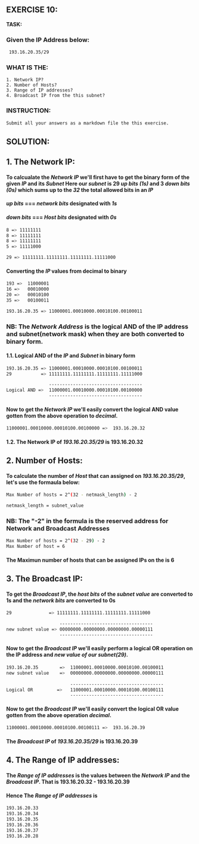 ## EXERCISE 10: 

**TASK:**
### Given the IP Address below:

```bash
 193.16.20.35/29
```


###  __WHAT IS THE__: 

    1. Network IP?
    2. Number of Hosts?
    3. Range of IP addresses?
    4. Broadcast IP from the this subnet? 
    
### **INSTRUCTION:**

```bash
Submit all your answers as a markdown file the this exercise.
```

## SOLUTION:

## 1. **The Network IP:**

#### To calcualate the *Network IP* we'll first have to get the binary form of the given *IP* and its *Subnet* Here our *subnet* is **29** *up bits (1s)* and **3** *down bits (0s)* which sums up to the *32* the total allowed bits in an *IP*

####    *up bits* === *network bits* designated with *1s*
####    *down bits* === *Host bits* designated with *0s*
    
```bash
8 => 11111111
8 => 11111111
8 => 11111111
5 => 11111000

29 => 11111111.11111111.11111111.11111000
```
#### Converting the *IP* values from **decimal** to **binary**
    
```bash
193 =>  11000001
16 =>   00010000
20 =>   00010100
35 =>   00100011

193.16.20.35 => 11000001.00010000.00010100.00100011
``` 
### NB: The *Network Address* is the **logical AND** of the **IP address** and **subnet(network mask)** when they are both converted to binary form.

#### 1.1. **Logical AND** of the *IP* and *Subnet* in **binary** form

```bash
193.16.20.35 => 11000001.00010000.00010100.00100011
29           => 11111111.11111111.11111111.11111000

                -----------------------------------
Logical AND =>  11000001.00010000.00010100.00100000
                -----------------------------------           
``` 
#### Now to get the *Network IP* we'll easily convert the **logical AND** value gotten from the above operation to *decimal*.

```bash
11000001.00010000.00010100.00100000 =>  193.16.20.32
```
#### 1.2. **The Network IP** of *193.16.20.35/29* is **193.16.20.32**

## 2. **Number of Hosts:**

#### To calculate the number of *Host* that can assigned on *193.16.20.35/29*, let's use the formaula below:
```bash
Max Number of hosts = 2^(32 - netmask_length) - 2

netmask_length = subnet_value
```

### **NB: The "-2" in the formula is the reserved address for Network and Broadcast Addresses**

```bash
Max Number of hosts = 2^(32 - 29) - 2
Max Number of host = 6
```
#### The Maximun number of hosts that can be assigned **IPs** on the is **6**

## 3. **The Broadcast IP:**

#### To get the *Broadcast IP*, the *host bits* of the *subnet value* are converted to **1s** and the *network bits* are converted to **0s**

```bash
29              => 11111111.11111111.11111111.11111000

                    -----------------------------------
new subnet value => 00000000.00000000.00000000.00000111
                    -----------------------------------
```
#### Now to get the *Broadcast IP* we'll easily perform a **logical OR** operation on the **IP address** and *new value of our subnet(29)*.

```bash
193.16.20.35        =>  11000001.00010000.00010100.00100011
new subnet value    =>  00000000.00000000.00000000.00000111
    
                        -----------------------------------
Logical OR         =>   11000001.00010000.00010100.00100111
                        -----------------------------------
```

#### Now to get the *Broadcast IP* we'll easily convert the **logical OR** value gotten from the above operation *decimal*.

```bash
11000001.00010000.00010100.00100111 =>  193.16.20.39
```

#### The *Broadcast IP* of *193.16.20.35/29* is **193.16.20.39**

## 4. **The Range of IP addresses:**

#### The *Range of IP addresses* is the values between the *Network IP* and the *Broadcast IP*. That is **193.16.20.32** - **193.16.20.39**

#### Hence The *Range of IP addresses*  is
    
```bash
193.16.20.33
193.16.20.34
193.16.20.35
193.16.20.36
193.16.20.37
193.16.20.28
```

